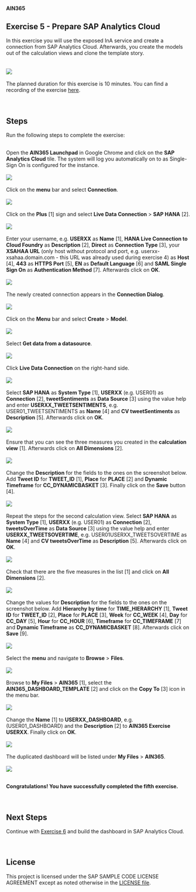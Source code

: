 #### AIN365

## Exercise 5 - Prepare SAP Analytics Cloud
In this exercise you will use the exposed InA service and create a connection from SAP Analytics Cloud. Afterwards, you create the models out of the calculation views and clone the template story.<br><br><br>
![](screens/exercise5-0.png)<br><br>
The planned duration for this exercise is 10 minutes. You can find a recording of the exercise [here](https://youtu.be/fxzAUeaWsZ8).<br><br><br>

## Steps

Run the following steps to complete the exercise:<br><br>

Open the **AIN365 Launchpad** in Google Chrome and click on the **SAP Analytics Cloud** tile. The system will log you automatically on to as Single-Sign On is configured for the instance.<br><br>
![](screens/exercise5-1-1.png)<br><br>
Click on the **menu** bar and select **Connection**.<br><br>
![](screens/exercise5-1.png)<br><br>
Click on the **Plus** [1] sign and select **Live Data Connection** > **SAP HANA** [2].<br><br>
![](screens/exercise5-2.png)<br><br>
Enter your username, e.g. **USERXX** as **Name** [1], **HANA Live Connection to Cloud Foundry** as **Description** [2], **Direct** as **Connection Type** [3], your **XSAHAA URL** (only host without protocol and port, e.g. userxx-xsahaa.domain.com - this URL was already used during exercise 4) as **Host** [4], **443** as **HTTPS Port** [5], **EN** as **Default Language** [6] and **SAML Single Sign On** as **Authentication Method** [7]. Afterwards click on **OK**.<br><br>
![](screens/exercise5-3.png)<br><br>
The newly created connection appears in the **Connection Dialog**.<br><br>
![](screens/exercise5-4.png)<br><br>
Click on the **Menu** bar and select **Create** > **Model**.<br><br>
![](screens/exercise5-5.png)<br><br>
Select **Get data from a datasource**.<br><br>
![](screens/exercise5-7.png)<br><br>
Click **Live Data Connection** on the right-hand side.<br><br>
![](screens/exercise5-8.png)<br><br>
Select **SAP HANA** as **System Type** [1], **USERXX** (e.g. USER01) as **Connection** [2], **tweetSentiments** as **Data Source** [3] using the value help and enter **USERXX_TWEETSENTIMENTS**, e.g. USER01_TWEETSENTIMENTS as **Name** [4] and **CV tweetSentiments** as **Description** [5]. Afterwards click on **OK**.<br><br>
![](screens/exercise5-9.png)<br><br>
Ensure that you can see the three measures you created in the **calculation view** [1]. Afterwards click on **All Dimensions** [2].<br><br>
![](screens/exercise5-10.png)<br><br>
Change the **Description** for the fields to the ones on the screenshot below. Add **Tweet ID** for **TWEET_ID** [1], **Place** for **PLACE** [2] and **Dynamic Timeframe** for **CC_DYNAMICBASKET** [3]. Finally click on the **Save** button [4].<br><br>
![](screens/exercise5-11.png)<br><br>
Repeat the steps for the second calculation view. Select **SAP HANA** as **System Type** [1], **USERXX** (e.g. USER01) as **Connection** [2], **tweetsOverTime** as **Data Source** [3] using the value help and enter **USERXX_TWEETSOVERTIME**, e.g. USER01USERXX_TWEETSOVERTIME as **Name** [4] and **CV tweetsOverTime** as **Description** [5]. Afterwards click on **OK**.<br><br>
![](screens/exercise5-12.png)<br><br>
Check that there are the five measures in the list [1] and click on **All Dimensions** [2].<br><br>
![](screens/exercise5-13.png)<br><br>
Change the values for **Description** for the fields to the ones on the screenshot below. Add **Hierarchy by time** for **TIME_HIERARCHY** [1], **Tweet ID** for **TWEET_ID** [2], **Place** for **PLACE** [3], **Week** for **CC_WEEK** [4], **Day** for **CC_DAY** [5], **Hour** for **CC_HOUR** [6], **Timeframe** for **CC_TIMEFRAME** [7] and **Dynamic Timeframe** as **CC_DYNAMICBASKET** [8]. Afterwards click on **Save** [9].<br><br>
![](screens/exercise5-14.png)<br><br>
Select the **menu** and navigate to **Browse** > **Files**.<br><br>
![](screens/exercise5-15.png)<br><br>
Browse to **My Files** > **AIN365** [1], select the **AIN365_DASHBOARD_TEMPLATE** [2] and click on the **Copy To** [3] icon in the menu bar.<br><br>
![](screens/exercise5-16.png)<br><br>
Change the **Name** [1] to **USERXX_DASHBOARD**, e.g. (USER01_DASHBOARD) and the **Description** [2] to **AIN365 Exercise USERXX**. Finally click on **OK**.<br><br>
![](screens/exercise5-17.png)<br><br>
The duplicated dashboard will be listed under **My Files** > **AIN365**.<br><br>
![](screens/exercise5-18.png)<br><br>

**Congratulations! You have successfully completed the fifth exercise.**<br><br><br>

## Next Steps

Continue with [Exercise 6](../exercise6/README.md) and build the dashboard in SAP Analytics Cloud.
<br><br><br>

## License

This project is licensed under the SAP SAMPLE CODE LICENSE AGREEMENT except as noted otherwise in the [LICENSE file](../LICENSE).
